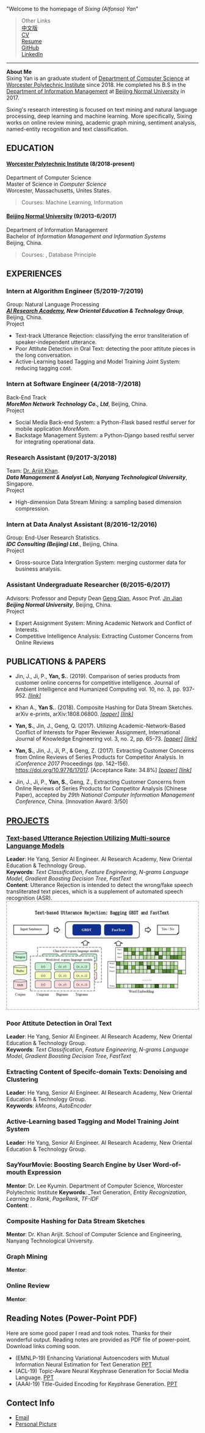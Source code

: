 "Welcome to the homepage of _Sixing (Alfonso) Yan_"

> Other Links   
> [中文版](https://github.com/SixingYan/YAN-SIXING/blob/master/index_cn.md)   
> [CV](https://github.com/SixingYan/YAN-SIXING/raw/master/source/CV_SixingYan.pdf)   
> [Resume](https://github.com/SixingYan/YAN-SIXING/blob/master/source/CV_SixingYan.pdf)   
> [GitHub](https://github.com/SixingYan)   
> [LinkedIn](https://www.linkedin.com/in/sixing-yan/)   

---

**About Me**   
Sixing Yan is an graduate student of [Department of Computer Science](https://www.wpi.edu/academics/departments/computer-science) at [Worcester Polytechnic Institute](https://www.wpi.edu/) since 2018. He completed his B.S in the [Department of Information Management](http://www.sg.bnu.edu.cn/english/index.aspx) at [Beijing Normal University](http://english.bnu.edu.cn/) in 2017. 

Sixing's research interesting is focused on text mining and natural language processing, deep learning and machine learning. More specifically, Sixing works on online review mining, academic graph mining, sentiment analysis, named-entity recognition and text classification.


## **EDUCATION**   
#### [**Worcester Polytechnic Institute**](https://www.wpi.edu/)  (8/2018-present)    
Department of Computer Science    
Master of Science in *Computer Science*     
Worcester, Massachusetts, Unites States.    
> Courses: Machine Learning, Information

#### [**Beijing Normal University**](http://english.bnu.edu.cn/)  (9/2013-6/2017)    
Department of Information Management    
Bachelor of *Information Management and Information Systems*   
Beijing, China.  
> Courses: , Database Principle


## **EXPERIENCES**
### Intern at Algorithm Engineer (5/2019-7/2019)     
Group: Natural Language Processing    
**_[AI Research Academy](http://nair.xdf.cn/en/), New Oriental Education & Technology Group_**, Beijing, China.   
Project     
- Text-track Utterance Rejection: classifying the error transliteration of speaker-independent utterance.    
- Poor Attitute Detection in Oral Text: detecting the poor attitute pieces in the long conversation.   
- Active-Learning based Tagging and Model Training Joint System: reducing tagging cost.

### Intern at Software Engineer (4/2018-7/2018)  
Back-End Track   
**_MoreMon Network Technology Co., Ltd_**, Beijing, China.   
Project        
- Social Media Back-end System: a Python-Flask based restful server for mobile application _MoreMom_.
- Backstage Management System: a Python-Django based restful server for integrating operational data.
 
### Research Assistant (9/2017-3/2018)  
Team: [Dr. Arijit Khan](https://www.ntu.edu.sg/home/arijit.khan/).    
**_Data Management & Analyst Lab, Nanyang Technological University_**, Singapore.   
Project        
- High-dimension Data Stream Mining: a sampling based dimension compression.
 
### Intern at Data Analyst Assistant (8/2016-12/2016)   
Group: End-User Research Statistics.    
**_IDC Consulting (Beijing) Ltd._**, Beijing, China.   
Project        
- Gross-source Data Intergration System: merging custormer data for business analysis.

### Assistant Undergraduate Researcher (6/2015-6/2017) 
Advisors: Professor and Deputy Dean [Geng Qian](http://www.sg.bnu.edu.cn/teacherdetail.aspx), Assoc Prof. [Jin Jian](http://www.sg.bnu.edu.cn/teacherdetail.aspx)   
**_Beijing Normal University_**, Beijing, China.   
Project     
- Expert Assignment System: Mining Academic Network and Conflict of Interests.
- Competitive Intelligence Analysis: Extracting Customer Concerns from Online Reviews


## **PUBLICATIONS & PAPERS**
- Jin, J., Ji, P., **Yan, S.**. (2019). Comparison of series products from customer online concerns for competitive intelligence. Journal of Ambient Intelligence and Humanized Computing vol. 10, no. 3, pp. 937-952. [*[link]*](https://link.springer.com/article/10.1007%2Fs12652-017-0635-9)

- Khan A., **Yan S.**. (2018). Composite Hashing for Data Stream Sketches. arXiv e-prints, arXiv:1808.06800. [*[paper]*](http://export.arxiv.org/pdf/1808.06800) [*[link]*](https://arxiv.org/abs/1808.06800v1)

- **Yan, S.**, Jin, J., Geng, Q. (2017). Utilizing Academic-Network-Based Conflict of Interests for Paper Reviewer Assignment, International Journal of Knowledge Engineering vol. 3, no. 2, pp. 65-73. [*[paper]*](http://www.ijke.org/vol3/89-TS0034.pdf) [*[link]*](http://www.ijke.org/index.php?m=content&c=index&a=show&catid=47&id=135) 

 - **Yan, S.**, Jin, J., Ji, P., & Geng, Z. (2017). Extracting Customer Concerns from Online Reviews of Series Products for Competitor Analysis. In *iConference 2017* Proceedings (pp. 142–156). https://doi.org/10.9776/17017. [Acceptance Rate: 34.8%]  [*[paper]*](https://www.ideals.illinois.edu/bitstream/handle/2142/96669/1.17_290_Yan-Extracting%20Customer%20Concerns%20From%20Online%20Reviews%20of%20Series%20Products.pdf?sequence=1&isAllowed=y) [*[link]*](http://hdl.handle.net/2142/96669)
 
 - Jin, J., Ji, P., **Yan, S.**, Geng, Z., Extracting Customer Concerns from Online Reviews of Series Products for Competitor Analysis (Chinese Paper), accepted by *29th National Computer Information Management Conference*, China. [Innovation Award: 3/50]


## [**PROJECTS**](https://github.com/SixingYan/YAN-SIXING/blob/master/projects.md)

### [Text-based Utterance Rejection Utilizing Multi-source Languange Models]()
**Leader**: He Yang, Senior AI Engineer. AI Research Academy, New Oriental Education & Technology Group.     
**Keywords**: _Text Classification_, _Feature Engineering_, _N-grams Language Model_, _Gradient Boosting Decision Tree_, _FastText_          
**Content**: Utterance Rejection is intended to detect the wrong/fake speech transliterated text pieces, which is a supplement of automated speech recognition (ASR).       
![Text-based Utterance Rejection](https://raw.githubusercontent.com/SixingYan/YAN-SIXING/master/source/rejection.jpg)


### Poor Attitute Detection in Oral Text
**Leader**: He Yang, Senior AI Engineer. AI Research Academy, New Oriental Education & Technology Group.  
**Keywords**: _Text Classification_, _Feature Engineering_, _N-grams Language Model_, _Gradient Boosting Decision Tree_, _FastText_


### Extracting Content of Specifc-domain Texts: Denoising and Clustering   
**Leader**: He Yang, Senior AI Engineer. AI Research Academy, New Oriental Education & Technology Group.  
**Keywords**: _kMeans_, _AutoEncoder_

### Active-Learning based Tagging and Model Training Joint System
**Leader**: He Yang, Senior AI Engineer. AI Research Academy, New Oriental Education & Technology Group.  


### SayYourMovie: Boosting Search Engine by User Word-of-mouth Expression 
**Mentor**: Dr. Lee Kyumin. Department of Computer Science, Worcester Polytechnic Institute
**Keywords**: _Text Generation, _Entity Recognization_, _Learning to Rank_, _PageRank_,  _TF-IDF_          
**Content**: .   

### Composite Hashing for Data Stream Sketches
**Mentor**: Dr. Khan Arijit. School of Computer Science and Engineering, Nanyang Technological University.


### Graph Mining
**Mentor**: 


### Online Review
**Mentor**: 


## Reading Notes (Power-Point PDF)
Here are some good paper I read and took notes. Thanks for their wonderful output. Reading notes are provided as PDF file of power-point. Download links coming soon.  

- (EMNLP-19) Enhancing Variational Autoencoders with Mutual Information
Neural Estimation for Text Generation [PPT]()
- (ACL-19) Topic-Aware Neural Keyphrase Generation for Social Media Language. [PPT]()
- (AAAI-19) Title-Guided Encoding for Keyphrase Generation. [PPT]()



## Contect Info
- [Email](plutoyem@outlook.com) 
- [Personal Picture](https://github.com/SixingYan/YAN-SIXING/blob/master/source/self-img.jpg)  













